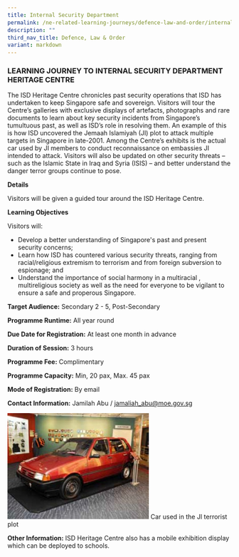 ```yaml
---
title: Internal Security Department
permalink: /ne-related-learning-journeys/defence-law-and-order/internal-security-department/
description: ""
third_nav_title: Defence, Law & Order
variant: markdown
---
```

### LEARNING JOURNEY TO INTERNAL SECURITY DEPARTMENT HERITAGE CENTRE

The ISD Heritage Centre chronicles past security operations that ISD has undertaken to keep Singapore safe and sovereign. Visitors will tour the Centre’s galleries with exclusive displays of artefacts, photographs and rare documents to learn about key security incidents from Singapore’s tumultuous past, as well as ISD’s role in resolving them. An example of this is how ISD uncovered the Jemaah Islamiyah (JI) plot to attack multiple targets in Singapore in late-2001. Among the Centre’s exhibits is the actual car used by JI members to conduct reconnaissance on embassies JI intended to attack. Visitors will also be updated on other security threats – such as the Islamic State in Iraq and Syria (ISIS) – and better understand the danger terror groups continue to pose.

**Details**

Visitors will be given a guided tour around the ISD Heritage Centre.

**Learning Objectives**

Visitors will:
* Develop a better understanding of Singapore's past and present security concerns;
* Learn how ISD has countered various security threats, ranging from racial/religious extremism to terrorism and from foreign subversion to espionage; and
* Understand the importance of social harmony in a multiracial , multireligious society as well as the need for everyone to be vigilant to ensure a safe and properous Singapore.

**Target Audience:** Secondary 2 - 5, Post-Secondary

**Programme Runtime:** All year round

**Due Date for Registration:** At least one month in advance

**Duration of Session:** 3 hours

**Programme Fee:** Complimentary

**Programme Capacity:** Min, 20 pax, Max. 45 pax

**Mode of Registration:** By email

**Contact Information:** Jamilah Abu / [jamaliah_abu@moe.gov.sg](jamaliah_abu@moe.gov.sg)

![](/images/internal%20security%20department.jpg)
Car used in the JI terrorist plot

**Other Information:** ISD Heritage Centre also has a mobile exhibition display which can be deployed to schools.